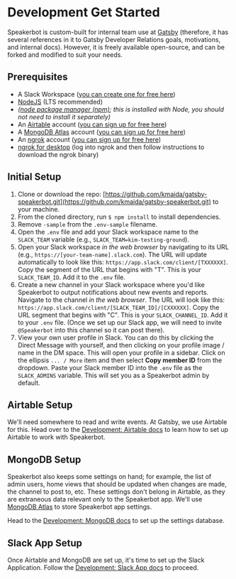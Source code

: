 # Development Get Started

Speakerbot is custom-built for internal team use at [Gatsby](https://gatsbyjs.com) (therefore, it has several references in it to Gatsby Developer Relations goals, motivations, and internal docs). However, it is freely available open-source, and can be forked and modified to suit your needs.

## Prerequisites

* A Slack Workspace ([you can create one for free here](https://slack.com/get-started#/create))
* [NodeJS](https://nodejs.org/en/) (LTS recommended)
* _([node package manager (npm)](https://www.npmjs.com/get-npm); this is installed with Node, you should not need to install it separately)_
* An [Airtable](https://airtable.com) account ([you can sign up for free here](https://airtable.com/signup))
* A [MongoDB Atlas](https://mongodb.com) account ([you can sign up for free here](https://www.mongodb.com/try))
* An [ngrok](https://ngrok.com) account ([you can sign up for free here](https://dashboard.ngrok.com/signup))
* [ngrok for desktop](https://dashboard.ngrok.com/get-started/setup) (log into ngrok and then follow instructions to download the ngrok binary)

## Initial Setup

1. Clone or download the repo: [https://github.com/kmaida/gatsby-speakerbot.git](https://github.com/kmaida/gatsby-speakerbot.git) to your machine.
2. From the cloned directory, run `$ npm install` to install dependencies.
3. Remove `-sample` from the `.env-sample` filename. 
4. Open the `.env` file and add your Slack workspace name to the `SLACK_TEAM` variable (e.g., `SLACK_TEAM=kim-testing-ground`).
5. Open your Slack workspace _in the web browser_ by navigating to its URL (e.g., `https://[your-team-name].slack.com`). The URL will update automatically to look like this: `https://app.slack.com/client/[TXXXXXX]`. Copy the segment of the URL that begins with "T". This is your `SLACK_TEAM_ID`. Add it to the `.env` file.
6. Create a new channel in your Slack workspace where you'd like Speakerbot to output notifications about new events and reports. Navigate to the channel _in the web browser_. The URL will look like this: `https://app.slack.com/client/[SLACK_TEAM_ID]/[CXXXXXX]`. Copy the URL segment that begins with "C". This is your `SLACK_CHANNEL_ID`. Add it to your `.env` file. (Once we set up our Slack app, we will need to invite `@Speakerbot` into this channel so it can post there).
7. View your own user profile in Slack. You can do this by clicking the Direct Message with yourself, and then clicking on your profile image / name in the DM space. This will open your profile in a sidebar. Click on the ellipsis `... / More` item and then select **Copy member ID** from the dropdown. Paste your Slack member ID into the `.env` file as the `SLACK_ADMINS` variable. This will set you as a Speakerbot admin by default.

## Airtable Setup

We'll need somewhere to read and write events. At Gatsby, we use Airtable for this. Head over to the [Development: Airtable docs](development-airtable.md) to learn how to set up Airtable to work with Speakerbot.

## MongoDB Setup

Speakerbot also keeps some settings on hand; for example, the list of admin users, home views that should be updated when changes are made, the channel to post to, etc. These settings don't belong in Airtable, as they are extraneous data relevant only to the Speakerbot app. We'll use [MongoDB Atlas](https://mongodb.com) to store Speakerbot app settings.

Head to the [Development: MongoDB docs](development-mongodb.md) to set up the settings database.

## Slack App Setup

Once Airtable and MongoDB are set up, it's time to set up the Slack Application. Follow the [Development: Slack App docs](development-slack-app.md) to proceed.